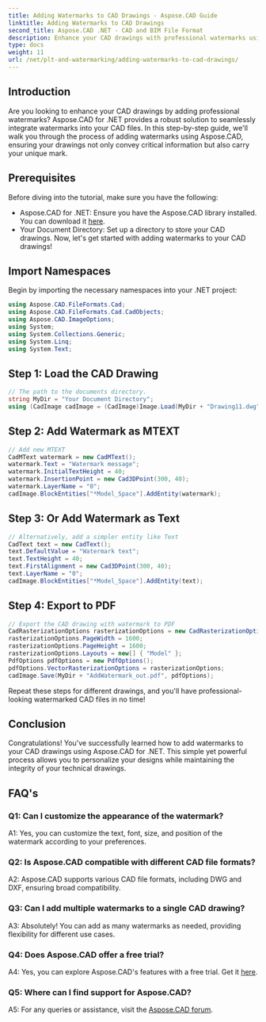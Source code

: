 ```yaml
---
title: Adding Watermarks to CAD Drawings - Aspose.CAD Guide
linktitle: Adding Watermarks to CAD Drawings
second_title: Aspose.CAD .NET - CAD and BIM File Format
description: Enhance your CAD drawings with professional watermarks using Aspose.CAD for .NET. Follow our step-by-step guide for personalized and engaging designs.
type: docs
weight: 11
url: /net/plt-and-watermarking/adding-watermarks-to-cad-drawings/
---
```

## Introduction

Are you looking to enhance your CAD drawings by adding professional watermarks? Aspose.CAD for .NET provides a robust solution to seamlessly integrate watermarks into your CAD files. In this step-by-step guide, we'll walk you through the process of adding watermarks using Aspose.CAD, ensuring your drawings not only convey critical information but also carry your unique mark.

## Prerequisites

Before diving into the tutorial, make sure you have the following:
- Aspose.CAD for .NET: Ensure you have the Aspose.CAD library installed. You can download it [here](https://releases.aspose.com/cad/net/).
- Your Document Directory: Set up a directory to store your CAD drawings.
Now, let's get started with adding watermarks to your CAD drawings!

## Import Namespaces

Begin by importing the necessary namespaces into your .NET project:

```csharp
using Aspose.CAD.FileFormats.Cad;
using Aspose.CAD.FileFormats.Cad.CadObjects;
using Aspose.CAD.ImageOptions;
using System;
using System.Collections.Generic;
using System.Linq;
using System.Text;
```

## Step 1: Load the CAD Drawing

```csharp
// The path to the documents directory.
string MyDir = "Your Document Directory";
using (CadImage cadImage = (CadImage)Image.Load(MyDir + "Drawing11.dwg")) {
```

## Step 2: Add Watermark as MTEXT

```csharp
// Add new MTEXT
CadMText watermark = new CadMText();
watermark.Text = "Watermark message";
watermark.InitialTextHeight = 40;
watermark.InsertionPoint = new Cad3DPoint(300, 40);
watermark.LayerName = "0";
cadImage.BlockEntities["*Model_Space"].AddEntity(watermark);
```

## Step 3: Or Add Watermark as Text

```csharp
// Alternatively, add a simpler entity like Text
CadText text = new CadText();
text.DefaultValue = "Watermark text";
text.TextHeight = 40;
text.FirstAlignment = new Cad3DPoint(300, 40);
text.LayerName = "0";
cadImage.BlockEntities["*Model_Space"].AddEntity(text);
```

## Step 4: Export to PDF

```csharp
// Export the CAD drawing with watermark to PDF
CadRasterizationOptions rasterizationOptions = new CadRasterizationOptions();
rasterizationOptions.PageWidth = 1600;
rasterizationOptions.PageHeight = 1600;
rasterizationOptions.Layouts = new[] { "Model" };
PdfOptions pdfOptions = new PdfOptions();
pdfOptions.VectorRasterizationOptions = rasterizationOptions;
cadImage.Save(MyDir + "AddWatermark_out.pdf", pdfOptions);
```

Repeat these steps for different drawings, and you'll have professional-looking watermarked CAD files in no time!

## Conclusion

Congratulations! You've successfully learned how to add watermarks to your CAD drawings using Aspose.CAD for .NET. This simple yet powerful process allows you to personalize your designs while maintaining the integrity of your technical drawings.

## FAQ's

### Q1: Can I customize the appearance of the watermark?

A1: Yes, you can customize the text, font, size, and position of the watermark according to your preferences.

### Q2: Is Aspose.CAD compatible with different CAD file formats?

A2: Aspose.CAD supports various CAD file formats, including DWG and DXF, ensuring broad compatibility.

### Q3: Can I add multiple watermarks to a single CAD drawing?

A3: Absolutely! You can add as many watermarks as needed, providing flexibility for different use cases.

### Q4: Does Aspose.CAD offer a free trial?

A4: Yes, you can explore Aspose.CAD's features with a free trial. Get it [here](https://releases.aspose.com/).

### Q5: Where can I find support for Aspose.CAD?

A5: For any queries or assistance, visit the [Aspose.CAD forum](https://forum.aspose.com/c/cad/19).
